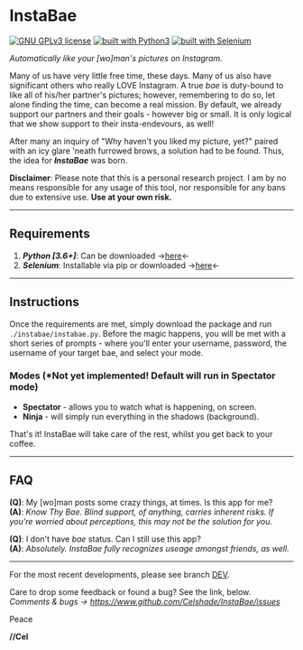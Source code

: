 # InstaBae
[![GNU GPLv3 license](https://img.shields.io/badge/license-GPLv3-blue.svg)](https://github.com/Celshade/InstaBae/blob/master/LICENSE.txt)
[![built with Python3](https://img.shields.io/badge/built%20with-Python3-green.svg)](https://www.python.org/)
[![built with Selenium](https://img.shields.io/badge/built%20with-Selenium-orange.svg)](https://github.com/SeleniumHQ/selenium)

_Automatically like your [wo]man's pictures on Instagram._

Many of us have very little free time, these days. Many of us also have
significant others who really LOVE Instagram. A true _bae_ is duty-bound to
like all of his/her partner's pictures; however, remembering to do so,
let alone finding the time, can become a real mission. By default, we already
support our partners and their goals - however big or small. It is only
logical that we show support to their insta-endevours, as well!

After many an inquiry of "Why haven't you liked my picture, yet?" paired with
an icy glare 'neath furrowed brows, a solution had to be found. Thus, the idea
for **_InstaBae_** was born.

**Disclaimer**: Please note that this is a personal research project. I am by
no means responsible for any usage of this tool, nor responsible for any bans
due to extensive use. **Use at your own risk.**
***

## Requirements
1. _**Python [3.6+]**_: Can be downloaded ->[here](https://www.python.org/)<-
1. _**Selenium**_: Installable via pip or downloaded ->[here](https://www.seleniumhq.org/download/)<-
***

## Instructions
Once the requirements are met, simply download the package and run
`./instabae/instabae.py`. Before the magic happens, you will be met with a
short series of prompts - where you'll enter your username, password, the
username of your target bae, and select your mode.

### Modes (*Not yet implemented! Default will run in Spectator mode)
* **Spectator** - allows you to watch what is happening, on screen.
* **Ninja** - will simply run everything in the shadows (background).

That's it! InstaBae will take care of the rest, whilst you get back to your coffee.
***

## FAQ
**(Q)**: My [wo]man posts some crazy things, at times. Is this app for me? \
**(A)**: _Know Thy Bae. Blind support, of anything, carries inherent risks._
_If you're worried about perceptions, this may not be the solution for you._

**(Q)**: I don't have _bae_ status. Can I still use this app? \
**(A)**: _Absolutely. InstaBae fully recognizes useage amongst friends, as well._
***

For the most recent developments, please see branch [DEV](https://github.com/Celshade/InstaBae/tree/dev).

Care to drop some feedback or found a bug? See the link, below. \
_Comments & bugs -> https://www.github.com/Celshade/InstaBae/issues_

Peace

**//Cel**
